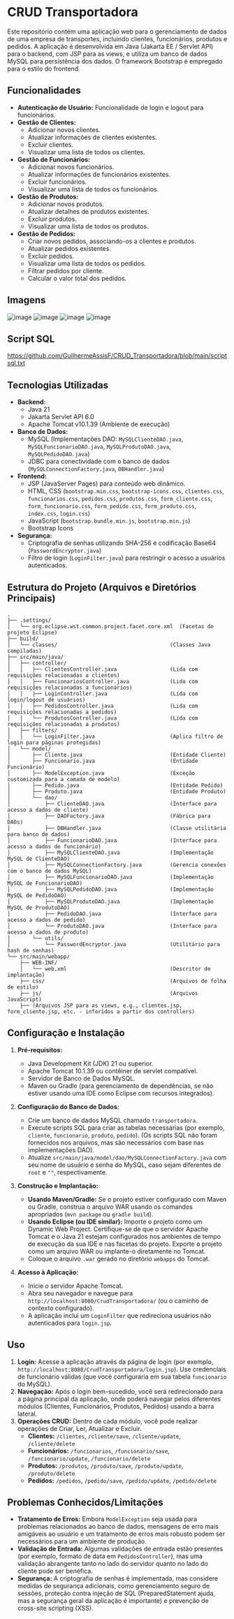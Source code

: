 # CRUD Transportadora

Este repositório contém uma aplicação web para o gerenciamento de dados de uma empresa de transportes, incluindo clientes, funcionários, produtos e pedidos. A aplicação é desenvolvida em Java (Jakarta EE / Servlet API) para o backend, com JSP para as views, e utiliza um banco de dados MySQL para persistência dos dados. O framework Bootstrap é empregado para o estilo do frontend.

## Funcionalidades

* **Autenticação de Usuário:** Funcionalidade de login e logout para funcionários.
* **Gestão de Clientes:**
    * Adicionar novos clientes.
    * Atualizar informações de clientes existentes.
    * Excluir clientes.
    * Visualizar uma lista de todos os clientes.
* **Gestão de Funcionários:**
    * Adicionar novos funcionários.
    * Atualizar informações de funcionários existentes.
    * Excluir funcionários.
    * Visualizar uma lista de todos os funcionários.
* **Gestão de Produtos:**
    * Adicionar novos produtos.
    * Atualizar detalhes de produtos existentes.
    * Excluir produtos.
    * Visualizar uma lista de todos os produtos.
* **Gestão de Pedidos:**
    * Criar novos pedidos, associando-os a clientes e produtos.
    * Atualizar pedidos existentes.
    * Excluir pedidos.
    * Visualizar uma lista de todos os pedidos.
    * Filtrar pedidos por cliente.
    * Calcular o valor total dos pedidos.
 
## Imagens
![image](https://github.com/user-attachments/assets/5132dd5e-8586-4942-b71d-a1b66f542a62) ![image](https://github.com/user-attachments/assets/e456ec54-deba-4059-a2a5-833618d75486)
![image](https://github.com/user-attachments/assets/8562ec51-011e-4e10-ae56-664bc8d67265) ![image](https://github.com/user-attachments/assets/7ef06a29-81e0-4249-bcae-39f9ea9f1ab4)

## Script SQL
https://github.com/GuilhermeAssisF/CRUD_Transportadora/blob/main/scriptsql.txt

## Tecnologias Utilizadas

* **Backend:**
    * Java 21
    * Jakarta Servlet API 6.0
    * Apache Tomcat v10.1.39 (Ambiente de execução)
* **Banco de Dados:**
    * MySQL (Implementações DAO: `MySQLClienteDAO.java`, `MySQLFuncionarioDAO.java`, `MySQLProdutoDAO.java`, `MySQLPedidoDAO.java`)
    * JDBC para conectividade com o banco de dados (`MySQLConnectionFactory.java`, `DBHandler.java`)
* **Frontend:**
    * JSP (JavaServer Pages) para conteúdo web dinâmico.
    * HTML, CSS (`bootstrap.min.css`, `bootstrap-icons.css`, `clientes.css`, `funcionarios.css`, `pedidos.css`, `produtos.css`, `form_cliente.css`, `form_funcionario.css`, `form_pedido.css`, `form_produto.css`, `index.css`, `login.css`)
    * JavaScript (`bootstrap.bundle.min.js`, `bootstrap.min.js`)
    * Bootstrap Icons
* **Segurança:**
    * Criptografia de senhas utilizando SHA-256 e codificação Base64 (`PasswordEncryptor.java`)
    * Filtro de login (`LoginFilter.java`) para restringir o acesso a usuários autenticados.

## Estrutura do Projeto (Arquivos e Diretórios Principais)

```
.
├── .settings/
│   └── org.eclipse.wst.common.project.facet.core.xml  (Facetas do projeto Eclipse)
├── build/
│   └── classes/                                    (Classes Java compiladas)
├── src/main/java/
│   ├── controller/
│   │   ├── ClientesController.java                 (Lida com requisições relacionadas a clientes)
│   │   ├── FuncionariosController.java             (Lida com requisições relacionadas a funcionários)
│   │   ├── LoginController.java                    (Lida com login/logout de usuários)
│   │   ├── PedidosController.java                  (Lida com requisições relacionadas a pedidos)
│   │   └── ProdutosController.java                 (Lida com requisições relacionadas a produtos)
│   ├── filters/
│   │   └── LoginFilter.java                        (Aplica filtro de login para páginas protegidas)
│   └── model/
│       ├── Cliente.java                            (Entidade Cliente)
│       ├── Funcionario.java                        (Entidade Funcionário)
│       ├── ModelException.java                     (Exceção customizada para a camada de modelo)
│       ├── Pedido.java                             (Entidade Pedido)
│       ├── Produto.java                            (Entidade Produto)
│       └── dao/
│           ├── ClienteDAO.java                     (Interface para acesso a dados de cliente)
│           ├── DAOFactory.java                     (Fábrica para DAOs)
│           ├── DBHandler.java                      (Classe utilitária para banco de dados)
│           ├── FuncionarioDAO.java                 (Interface para acesso a dados de funcionário)
│           ├── MySQLClienteDAO.java                (Implementação MySQL de ClienteDAO)
│           ├── MySQLConnectionFactory.java         (Gerencia conexões com o banco de dados MySQL)
│           ├── MySQLFuncionarioDAO.java            (Implementação MySQL de FuncionarioDAO)
│           ├── MySQLPedidoDAO.java                 (Implementação MySQL de PedidoDAO)
│           ├── MySQLProdutoDAO.java                (Implementação MySQL de ProdutoDAO)
│           ├── PedidoDAO.java                      (Interface para acesso a dados de pedido)
│           └── ProdutoDAO.java                     (Interface para acesso a dados de produto)
│       └── utils/
│           └── PasswordEncryptor.java              (Utilitário para hash de senhas)
└── src/main/webapp/
    ├── WEB-INF/
    │   └── web.xml                                 (Descritor de implantação)
    ├── css/                                        (Arquivos de folha de estilo)
    ├── js/                                         (Arquivos JavaScript)
    ├── (Arquivos JSP para as views, e.g., clientes.jsp, form_cliente.jsp, etc. - inferidos a partir dos controllers)
```

## Configuração e Instalação

1.  **Pré-requisitos:**
    * Java Development Kit (JDK) 21 ou superior.
    * Apache Tomcat 10.1.39 ou contêiner de servlet compatível.
    * Servidor de Banco de Dados MySQL.
    * Maven ou Gradle (para gerenciamento de dependências, se não estiver usando uma IDE como Eclipse com recursos integrados).

2.  **Configuração do Banco de Dados:**
    * Crie um banco de dados MySQL chamado `transportadora`.
    * Execute scripts SQL para criar as tabelas necessárias (por exemplo, `cliente`, `funcionario`, `produto`, `pedido`). (Os scripts SQL não foram fornecidos nos arquivos, mas são necessários com base nas implementações DAO).
    * Atualize `src/main/java/model/dao/MySQLConnectionFactory.java` com seu nome de usuário e senha do MySQL, caso sejam diferentes de `root` e `""`, respectivamente.

3.  **Construção e Implantação:**
    * **Usando Maven/Gradle:** Se o projeto estiver configurado com Maven ou Gradle, construa o arquivo WAR usando os comandos apropriados (`mvn package` ou `gradle build`).
    * **Usando Eclipse (ou IDE similar):** Importe o projeto como um Dynamic Web Project. Certifique-se de que o servidor Apache Tomcat e o Java 21 estejam configurados nos ambientes de tempo de execução da sua IDE e nas facetas do projeto. Exporte o projeto como um arquivo WAR ou implante-o diretamente no Tomcat.
    * Coloque o arquivo `.war` gerado no diretório `webapps` do Tomcat.

4.  **Acesso à Aplicação:**
    * Inicie o servidor Apache Tomcat.
    * Abra seu navegador e navegue para `http://localhost:8080/CrudTransportadora/` (ou o caminho de contexto configurado).
    * A aplicação inclui um `LoginFilter` que redireciona usuários não autenticados para `login.jsp`.

## Uso

1.  **Login:** Acesse a aplicação através da página de login (por exemplo, `http://localhost:8080/CrudTransportadora/login.jsp`). Use credenciais de funcionário válidas (que você configuraria em sua tabela `funcionario` do MySQL).
2.  **Navegação:** Após o login bem-sucedido, você será redirecionado para a página principal da aplicação, onde poderá navegar pelos diferentes módulos (Clientes, Funcionários, Produtos, Pedidos) usando a barra lateral.
3.  **Operações CRUD:** Dentro de cada módulo, você pode realizar operações de Criar, Ler, Atualizar e Excluir.
    * **Clientes:** `/clientes`, `/cliente/save`, `/cliente/update`, `/cliente/delete`
    * **Funcionários:** `/funcionarios`, `/funcionario/save`, `/funcionario/update`, `/funcionario/delete`
    * **Produtos:** `/produtos`, `/produto/save`, `/produto/update`, `/produto/delete`
    * **Pedidos:** `/pedidos`, `/pedido/save`, `/pedido/update`, `/pedido/delete`

## Problemas Conhecidos/Limitações

* **Tratamento de Erros:** Embora `ModelException` seja usada para problemas relacionados ao banco de dados, mensagens de erro mais amigáveis ao usuário e um tratamento de erros mais robusto podem ser necessários para um ambiente de produção.
* **Validação de Entrada:** Algumas validações de entrada estão presentes (por exemplo, formato de data em `PedidosController`), mas uma validação abrangente tanto no lado do servidor quanto no lado do cliente pode ser benéfica.
* **Segurança:** A criptografia de senhas é implementada, mas considere medidas de segurança adicionais, como gerenciamento seguro de sessões, proteção contra injeção de SQL (PreparedStatement ajuda, mas a segurança geral da aplicação é importante) e prevenção de cross-site scripting (XSS).
